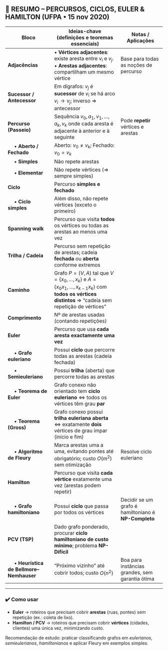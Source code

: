 ## 📘 RESUMO – PERCURSOS, CICLOS, EULER & HAMILTON (UFPA • 15 nov 2020)

| **Bloco**                                | **Ideias-chave (definições e teoremas essenciais)**                                                                                                         | **Notas / Aplicações**                               |
| ---------------------------------------- | ----------------------------------------------------------------------------------------------------------------------------------------------------------- | ---------------------------------------------------- |
| **Adjacências**                          | • **Vértices adjacentes**: existe aresta entre $v_i$ e $v_j$. • **Arestas adjacentes**: compartilham um mesmo vértice                                       | Base para todas as noções de percurso                |
| **Sucessor / Antecessor**                | Em dígrafos: $v_j$ é **sucessor** de $v_i$ se há arco $v_i\!\to v_j$; inverso ⇒ antecessor                                                                  |                                                      |
| **Percurso (Passeio)**                   | Sequência $v_0,a_1,v_1,\dots ,a_k,v_k$ onde cada aresta é adjacente à anterior e à seguinte                                                                 | Pode **repetir** vértices e arestas                  |
|   • **Aberto / Fechado**                 | Aberto: $v_0\neq v_k$; Fechado: $v_0=v_k$                                                                                                                   |                                                      |
|   • **Simples**                          | Não repete arestas                                                                                                                                          |                                                      |
|   • **Elementar**                        | Não repete vértices (⇒ sempre simples)                                                                                                                      |                                                      |
| **Ciclo**                                | Percurso **simples e fechado**                                                                                                                              |                                                      |
|   • **Ciclo simples**                    | Além disso, não repete vértices (exceto o primeiro)                                                                                                         |                                                      |
| **Spanning walk**                        | Percurso que visita **todos** os vértices ou todas as arestas ao menos uma vez                                                                              |                                                      |
| **Trilha / Cadeia**                      | Percurso sem repetição de arestas; cadeia **fechada** ou **aberta** conforme extremos                                                                       |                                                      |
| **Caminho**                              | Grafo $P=(V,A)$ tal que $V=\{x_0,\dots ,x_k\}$ e $A=\{x_0x_1,\dots ,x_{k-1}x_k\}$ com **todos os vértices distintos** ⇒ “cadeia sem repetição de vértices”  |                                                      |
| **Comprimento**                          | Nº de arestas usadas (contando repetições)                                                                                                                  |                                                      |
| **Euler**                                | Percurso que usa **cada aresta exactamente uma vez**                                                                                                        |                                                      |
|   • **Grafo euleriano**                  | Possui **ciclo** que percorre todas as arestas (cadeia fechada)                                                                                             |                                                      |
|   • **Semieuleriano**                    | Possui **trilha** (aberta) que percorre todas as arestas                                                                                                    |                                                      |
|   • **Teorema de Euler**                 | Grafo conexo não orientado tem **ciclo euleriano** ⇔ todos os vértices têm grau **par**                                                                     |                                                      |
|   • **Teorema (Gross)**                  | Grafo conexo possui **trilha euleriana aberta** ⇔ exatamente **dois** vértices de grau ímpar (início e fim)                                                 |                                                      |
|   • **Algoritmo de Fleury**              | Marca arestas uma a uma, evitando pontes até obrigatório; custo $O(m^2)$ sem otimização                                                                     | Resolve ciclo euleriano                              |
| **Hamilton**                             | Percurso que visita **cada vértice** exatamente uma vez (arestas podem repetir)                                                                             |                                                      |
|   • **Grafo hamiltoniano**               | Possui **ciclo** que passa por todos os vértices                                                                                                            | Decidir se um grafo é hamiltoniano é **NP-Completo** |
| **PCV (TSP)**                            | Dado grafo ponderado, procurar **ciclo hamiltoniano de custo mínimo**; problema **NP-Difícil**                                                              |                                                      |
|   • **Heurística de Bellmore–Nemhauser** | “Próximo vizinho” até cobrir todos; custo $O(n^2)$                                                                                                          | Boa para instâncias grandes, sem garantia ótima      |

---

### ✔️ Como usar

* **Euler** → roteiros que precisam cobrir **arestas** (ruas, pontes) sem repetição (ex.: coleta de lixo).
* **Hamilton / PCV** → roteiros que precisam cobrir **vértices** (cidades, clientes) uma única vez, minimizando custo.

Recomendação de estudo: praticar classificando grafos em *eulerianos*, *semieulerianos*, *hamiltonianos* e aplicar Fleury em exemplos simples.
